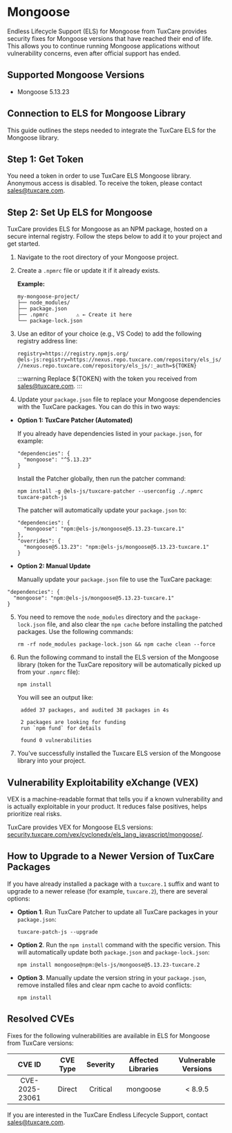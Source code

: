 # Mongoose

Endless Lifecycle Support (ELS) for Mongoose from TuxCare provides security fixes for Mongoose versions that have reached their end of life. This allows you to continue running Mongoose applications without vulnerability concerns, even after official support has ended.

## Supported Mongoose Versions

* Mongoose 5.13.23

## Connection to ELS for Mongoose Library

This guide outlines the steps needed to integrate the TuxCare ELS for the Mongoose library.

## Step 1: Get Token

You need a token in order to use TuxCare ELS Mongoose library. Anonymous access is disabled. To receive the token, please contact [sales@tuxcare.com](mailto:sales@tuxcare.com).

## Step 2: Set Up ELS for Mongoose

TuxCare provides ELS for Mongoose as an NPM package, hosted on a secure internal registry. Follow the steps below to add it to your project and get started.

1. Navigate to the root directory of your Mongoose project.
2. Create a `.npmrc` file or update it if it already exists.

   **Example:**

   ```text
   my-mongoose-project/
   ├── node_modules/
   ├── package.json
   ├── .npmrc         ⚠️ ← Create it here
   └── package-lock.json
   ```

3. Use an editor of your choice (e.g., VS Code) to add the following registry address line:

   <CodeWithCopy>

   ```text
   registry=https://registry.npmjs.org/
   @els-js:registry=https://nexus.repo.tuxcare.com/repository/els_js/
   //nexus.repo.tuxcare.com/repository/els_js/:_auth=${TOKEN}
   ```

   </CodeWithCopy>

   :::warning
   Replace ${TOKEN} with the token you received from [sales@tuxcare.com](mailto:sales@tuxcare.com).
   :::

4. Update your `package.json` file to replace your Mongoose dependencies with the TuxCare packages. You can do this in two ways:

  * **Option 1: TuxCare Patcher (Automated)**

    If you already have dependencies listed in your `package.json`, for example:

    ```text
    "dependencies": {
      "mongoose": "^5.13.23"
    }
    ```

    Install the Patcher globally, then run the patcher command:

    <CodeWithCopy>

    ```text
    npm install -g @els-js/tuxcare-patcher --userconfig ./.npmrc
    tuxcare-patch-js
    ```

    </CodeWithCopy>

    The patcher will automatically update your `package.json` to:

    ```text
    "dependencies": {
      "mongoose": "npm:@els-js/mongoose@5.13.23-tuxcare.1"
    },
    "overrides": {
      "mongoose@5.13.23": "npm:@els-js/mongoose@5.13.23-tuxcare.1"
    }
    ```
    
  * **Option 2: Manual Update**

     Manually update your `package.json` file to use the TuxCare package:

   <CodeWithCopy>

   ```text
   "dependencies": {
     "mongoose": "npm:@els-js/mongoose@5.13.23-tuxcare.1"
   }
   ```

   </CodeWithCopy>

5. You need to remove the `node_modules` directory and the `package-lock.json` file, and also clear the `npm cache` before installing the patched packages. Use the following commands:

   <CodeWithCopy>

   ```text
   rm -rf node_modules package-lock.json && npm cache clean --force
   ```

   </CodeWithCopy>

6. Run the following command to install the ELS version of the Mongoose library (token for the TuxCare repository will be automatically picked up from your `.npmrc` file):

   <CodeWithCopy>

   ```text
   npm install
   ```

   </CodeWithCopy>

   You will see an output like:

   ```text
    added 37 packages, and audited 38 packages in 4s
    
    2 packages are looking for funding
    run `npm fund` for details
    
    found 0 vulnerabilities
   ```

7. You've successfully installed the Tuxcare ELS version of the Mongoose library into your project.

## Vulnerability Exploitability eXchange (VEX)

VEX is a machine-readable format that tells you if a known vulnerability and is actually exploitable in your product. It reduces false positives, helps prioritize real risks.

TuxCare provides VEX for Mongoose ELS versions: [security.tuxcare.com/vex/cyclonedx/els_lang_javascript/mongoose/](https://security.tuxcare.com/vex/cyclonedx/els_lang_javascript/mongoose/).

## How to Upgrade to a Newer Version of TuxCare Packages

If you have already installed a package with a `tuxcare.1` suffix and want to upgrade to a newer release (for example, `tuxcare.2`), there are several options:

* **Option 1**. Run TuxCare Patcher to update all TuxCare packages in your `package.json`:

  <CodeWithCopy>

  ```text
  tuxcare-patch-js --upgrade
  ```

  </CodeWithCopy>

* **Option 2**. Run the `npm install` command with the specific version. This will automatically update both `package.json` and `package-lock.json`:

  <CodeWithCopy>

  ```text
  npm install mongoose@npm:@els-js/mongoose@5.13.23-tuxcare.2
  ```

  </CodeWithCopy>

* **Option 3**. Manually update the version string in your `package.json`, remove installed files and clear npm cache to avoid conflicts:

  <CodeWithCopy>

  ```text
  npm install
  ```

  </CodeWithCopy>

## Resolved CVEs

Fixes for the following vulnerabilities are available in ELS for Mongoose from TuxCare versions:

|     CVE ID     | CVE Type | Severity | Affected Libraries |            Vulnerable Versions            |
|:--------------:| :------: |:--------:|:------------------:|:-----------------------------------------:|
| CVE-2025-23061 | Direct   | Critical |      mongoose      |          < 8.9.5          |

If you are interested in the TuxCare Endless Lifecycle Support, contact [sales@tuxcare.com](mailto:sales@tuxcare.com).
